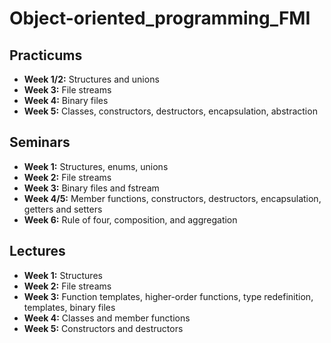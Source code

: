 # Object-oriented_programming_FMI

## Practicums
- **Week 1/2:** Structures and unions
- **Week 3:** File streams
- **Week 4:** Binary files
- **Week 5:** Classes, constructors, destructors, encapsulation, abstraction

## Seminars
- **Week 1:** Structures, enums, unions
- **Week 2:** File streams
- **Week 3:** Binary files and fstream
- **Week 4/5:** Member functions, constructors, destructors, encapsulation, getters and setters
- **Week 6:** Rule of four, composition, and aggregation

## Lectures
- **Week 1:** Structures
- **Week 2:** File streams
- **Week 3:** Function templates, higher-order functions, type redefinition, templates, binary files
- **Week 4:** Classes and member functions
- **Week 5:** Constructors and destructors
